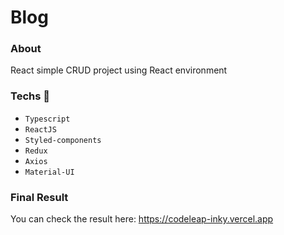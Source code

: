 # Blog
### About
React simple CRUD project using React environment
### Techs  🚀
* `Typescript`
* `ReactJS`
* `Styled-components`
* `Redux`
* `Axios`
* `Material-UI`

### Final Result
You can check the result here: https://codeleap-inky.vercel.app

